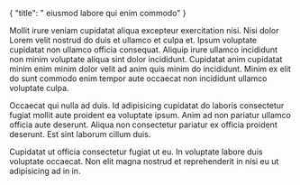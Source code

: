 {
  "title": " eiusmod labore qui enim commodo"
}

Mollit irure veniam cupidatat aliqua excepteur exercitation nisi. Nisi dolor Lorem velit nostrud do duis et ullamco et culpa et. Ipsum voluptate cupidatat non ullamco officia consequat. Aliquip irure ullamco incididunt non minim voluptate aliqua sint dolor incididunt. Cupidatat anim cupidatat minim enim minim dolor velit ad anim quis minim do incididunt. Minim ex elit do sunt commodo enim tempor aute occaecat non incididunt ullamco voluptate culpa.

Occaecat qui nulla ad duis. Id adipisicing cupidatat do laboris consectetur fugiat mollit aute proident ea voluptate ipsum. Anim ad non pariatur ullamco officia aute deserunt. Aliqua non consectetur pariatur ex officia proident deserunt. Est sint laborum cillum duis.

Cupidatat ut officia consectetur fugiat ut eu. In voluptate labore duis voluptate occaecat. Non elit magna nostrud et reprehenderit in nisi eu ut adipisicing ad in in.